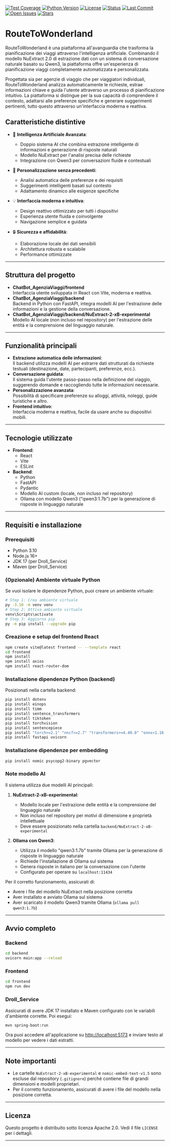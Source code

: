 [![Test Coverage](https://img.shields.io/badge/coverage-76.27%25-brightgreen)](coverage.txt)
[![Python Version](https://img.shields.io/badge/python-3.10-blue)](https://www.python.org/downloads/)
[![License](https://img.shields.io/badge/license-MIT-yellow)](LICENSE)
[![Status](https://img.shields.io/badge/status-active-success)]()
[![Last Commit](https://img.shields.io/github/last-commit/AlexBenin01/RouteToWonderland)]()
[![Open Issues](https://img.shields.io/github/issues/AlexBenin01/RouteToWonderland)]()
[![Stars](https://img.shields.io/github/stars/AlexBenin01/RouteToWonderland?style=social)]()

# RouteToWonderland

RouteToWonderland è una piattaforma all'avanguardia che trasforma la pianificazione dei viaggi attraverso l'intelligenza artificiale. Combinando il modello NuExtract 2.0 di estrazione dati con un sistema di conversazione naturale basato su Qwen3, la piattaforma offre un'esperienza di pianificazione viaggi completamente automatizzata e personalizzata.

Progettata sia per agenzie di viaggio che per viaggiatori individuali, RouteToWonderland analizza automaticamente le richieste, estrae informazioni chiave e guida l'utente attraverso un processo di pianificazione intuitivo. La piattaforma si distingue per la sua capacità di comprendere il contesto, adattarsi alle preferenze specifiche e generare suggerimenti pertinenti, tutto questo attraverso un'interfaccia moderna e reattiva.

## Caratteristiche distintive

- 🤖 **Intelligenza Artificiale Avanzata**: 
  - Doppio sistema AI che combina estrazione intelligente di informazioni e generazione di risposte naturali
  - Modello NuExtract per l'analisi precisa delle richieste
  - Integrazione con Qwen3 per conversazioni fluide e contestuali

- 🎯 **Personalizzazione senza precedenti**:
  - Analisi automatica delle preferenze e dei requisiti
  - Suggerimenti intelligenti basati sul contesto
  - Adattamento dinamico alle esigenze specifiche

- 💡 **Interfaccia moderna e intuitiva**:
  - Design reattivo ottimizzato per tutti i dispositivi
  - Esperienza utente fluida e coinvolgente
  - Navigazione semplice e guidata

- 🔒 **Sicurezza e affidabilità**:
  - Elaborazione locale dei dati sensibili
  - Architettura robusta e scalabile
  - Performance ottimizzate

---

## Struttura del progetto

- **ChatBot_AgenziaViaggi/frontend**  
  Interfaccia utente sviluppata in React con Vite, moderna e reattiva.
- **ChatBot_AgenziaViaggi/backend**  
  Backend in Python con FastAPI, integra modelli AI per l'estrazione delle informazioni e la gestione della conversazione.
- **ChatBot_AgenziaViaggi/backend/NuExtract-2-xB-experimental**  
  Modello AI locale (non incluso nel repository) per l'estrazione delle entità e la comprensione del linguaggio naturale.

---

## Funzionalità principali

- **Estrazione automatica delle informazioni**:  
  Il backend utilizza modelli AI per estrarre dati strutturati da richieste testuali (destinazione, date, partecipanti, preferenze, ecc.).
- **Conversazione guidata**:  
  Il sistema guida l'utente passo-passo nella definizione del viaggio, suggerendo domande e raccogliendo tutte le informazioni necessarie.
- **Personalizzazione avanzata**:  
  Possibilità di specificare preferenze su alloggi, attività, noleggi, guide turistiche e altro.
- **Frontend intuitivo**:  
  Interfaccia moderna e reattiva, facile da usare anche su dispositivi mobili.

---

## Tecnologie utilizzate

- **Frontend**:  
  - React  
  - Vite  
  - ESLint  
- **Backend**:  
  - Python  
  - FastAPI  
  - Pydantic  
  - Modello AI custom (locale, non incluso nel repository)
  - Ollama con modello Qwen3 ("qwen3:1.7b") per la generazione di risposte in linguaggio naturale

---

## Requisiti e installazione

### Prerequisiti

- Python 3.10
- Node.js 16+
- JDK 17 (per Droll_Service)
- Maven (per Droll_Service)

### (Opzionale) Ambiente virtuale Python

Se vuoi isolare le dipendenze Python, puoi creare un ambiente virtuale:

```bash
# Step 1: Crea ambiente virtuale
py -3.10 -m venv venv
# Step 2: Attiva ambiente virtuale
venv\Scripts\activate
# Step 3: Aggiorna pip
py -m pip install --upgrade pip
```

### Creazione e setup del frontend React

```bash
npm create vite@latest frontend -- --template react
cd frontend
npm install
npm install axios
npm install react-router-dom
```

### Installazione dipendenze Python (backend)

Posizionati nella cartella backend:

```bash
pip install dotenv
pip install einops
pip install timm
pip install sentence_transformers
pip install tiktoken
pip install torchvision
pip install sentencepiece
pip install "torch>=2.1" "nncf>=2.7" "transformers>=4.40.0" "onnx<1.16.2" "optimum>=1.16.1" "accelerate" "datasets>=2.14.6" "git+https://github.com/huggingface/optimum-intel.git" --extra-index-url https://download.pytorch.org/whl/cpu
pip install fastapi uvicorn
```

### Installazione dipendenze per embedding

```bash
pip install nomic psycopg2-binary pgvector
```

### Note modello AI

Il sistema utilizza due modelli AI principali:

1. **NuExtract-2-xB-experimental**:
   - Modello locale per l'estrazione delle entità e la comprensione del linguaggio naturale
   - Non incluso nel repository per motivi di dimensione e proprietà intellettuale
   - Deve essere posizionato nella cartella `backend/NuExtract-2-xB-experimental`

2. **Ollama con Qwen3**:
   - Utilizza il modello "qwen3:1.7b" tramite Ollama per la generazione di risposte in linguaggio naturale
   - Richiede l'installazione di Ollama sul sistema
   - Genera risposte in italiano per la conversazione con l'utente
   - Configurato per operare su `localhost:11434`

Per il corretto funzionamento, assicurati di:
- Avere i file del modello NuExtract nella posizione corretta
- Aver installato e avviato Ollama sul sistema
- Aver scaricato il modello Qwen3 tramite Ollama (`ollama pull qwen3:1.7b`)

---

## Avvio completo

### Backend

```bash
cd backend
uvicorn main:app --reload
```

### Frontend

```bash
cd frontend
npm run dev
```

### Droll_Service

Assicurati di avere JDK 17 installato e Maven configurato con le variabili d'ambiente corrette. Poi esegui:

```bash
mvn spring-boot:run
```

Ora puoi accedere all'applicazione su [http://localhost:5173](http://localhost:5173) e inviare testo al modello per vedere i dati estratti.

---

## Note importanti

- Le cartelle `NuExtract-2-xB-experimental` e `nomic-embed-text-v1.5` sono escluse dal repository (`.gitignore`) perché contiene file di grandi dimensioni e modelli proprietari.
- Per il corretto funzionamento, assicurati di avere i file del modello nella posizione corretta.

---

## Licenza

Questo progetto è distribuito sotto licenza Apache 2.0. Vedi il file `LICENSE` per i dettagli.

---


